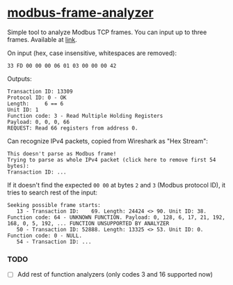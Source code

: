 # [modbus-frame-analyzer](https://marf41.github.io/modbus-frame-analyzer/)
Simple tool to analyze Modbus TCP frames. You can input up to three frames. Available at [link](https://marf41.github.io/modbus-frame-analyzer/).

On input (hex, case insensitive, whitespaces are removed):
```
33 FD 00 00 00 06 01 03 00 00 00 42
```

Outputs:
```
Transaction ID: 13309
Protocol ID: 0 - OK
Length:     6 == 6
Unit ID: 1
Function code: 3 - Read Multiple Holding Registers
Payload: 0, 0, 0, 66
REQUEST: Read 66 registers from address 0.
```

Can recognize IPv4 packets, copied from Wireshark as "Hex Stream":
```
This doesn't parse as Modbus frame!
Trying to parse as whole IPv4 packet (click here to remove first 54 bytes):
Transaction ID: ...
```

If it doesn't find the expected `00 00` at bytes `2` and `3` (Modbus protocol ID), it tries to search rest of the input:
```
Seeking possible frame starts: 
   13 - Transaction ID:    69. Length: 24424 <> 90. Unit ID: 38. Function code: 64 - UNKNOWN FUNCTION. Payload: 0, 128, 6, 17, 21, 192, 168, 0, 5, 192, ... FUNCTION UNSUPPORTED BY ANALYZER
   50 - Transaction ID: 52888. Length: 13325 <> 53. Unit ID: 0. Function code: 0 - NULL. 
   54 - Transaction ID: ...
```

### TODO

- [ ] Add rest of function analyzers (only codes 3 and 16 supported now)
